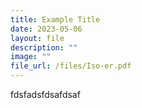 ```yaml
---
title: Example Title
date: 2023-05-06
layout: file
description: ""
image: ""
file_url: /files/Iso-er.pdf
---
```

fdsfadsfdsafdsaf